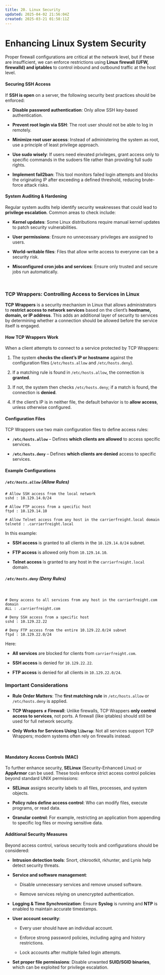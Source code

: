 ```yaml
---
title: 20. Linux Security
updated: 2025-04-02 21:56:04Z
created: 2025-03-21 01:58:11Z
---
```


# Enhancing Linux System Security

Proper firewall configurations are critical at the network level, but if these are insufficient, we can enforce restrictions using **Linux firewall (UFW, firewalld) and iptables** to control inbound and outbound traffic at the host level.

#### **Securing SSH Access**

If **SSH is open** on a server, the following security best practices should be enforced:

- **Disable password authentication**: Only allow SSH key-based authentication.
    
- **Prevent root login via SSH**: The root user should not be able to log in remotely.
    
- **Minimize root user access**: Instead of administering the system as root, use a principle of least privilege approach.
    
- **Use sudo wisely**: If users need elevated privileges, grant access only to specific commands in the sudoers file rather than providing full sudo rights.
    
- **Implement fail2ban**: This tool monitors failed login attempts and blocks the originating IP after exceeding a defined threshold, reducing brute-force attack risks.
    

#### **System Auditing & Hardening**

Regular system audits help identify security weaknesses that could lead to **privilege escalation**. Common areas to check include:

- **Kernel updates**: Some Linux distributions require manual kernel updates to patch security vulnerabilities.
    
- **User permissions**: Ensure no unnecessary privileges are assigned to users.
    
- **World-writable files**: Files that allow write access to everyone can be a security risk.
    
- **Misconfigured cron jobs and services**: Ensure only trusted and secure jobs run automatically.
    

&nbsp;

### **TCP Wrappers: Controlling Access to Services in Linux**

**TCP Wrappers** is a security mechanism in Linux that allows administrators to **restrict access to network services** based on the client’s **hostname, domain, or IP address**. This adds an additional layer of security to services by determining whether a connection should be allowed before the service itself is engaged.

#### **How TCP Wrappers Work**

When a client attempts to connect to a service protected by TCP Wrappers:

1.  The system **checks the client’s IP or hostname** against the configuration files (`/etc/hosts.allow` and `/etc/hosts.deny`).
    
2.  If a matching rule is found in `/etc/hosts.allow`, the connection is **granted**.
    
3.  If not, the system then checks `/etc/hosts.deny`; if a match is found, the connection is **denied**.
    
4.  If the client’s IP is in neither file, the default behavior is to **allow access**, unless otherwise configured.
    

#### **Configuration Files**

TCP Wrappers use two main configuration files to define access rules:

- **`/etc/hosts.allow`** – Defines **which clients are allowed** to access specific services.
    
- **`/etc/hosts.deny`** – Defines **which clients are denied** access to specific services.
    

#### **Example Configurations**

##### `/etc/hosts.allow` (Allow Rules)

```
# Allow SSH access from the local network
sshd : 10.129.14.0/24

# Allow FTP access from a specific host
ftpd : 10.129.14.10

# Allow Telnet access from any host in the carrierfreight.local domain
telnetd : .carrierfreight.local

```

In this example:

- **SSH access** is granted to all clients in the `10.129.14.0/24` subnet.
    
- **FTP access** is allowed only from `10.129.14.10`.
    
- **Telnet access** is granted to any host in the `carrierfreight.local` domain.
    

##### `/etc/hosts.deny` (Deny Rules)

&nbsp;

```
# Deny access to all services from any host in the carrierfreight.com domain
ALL : .carrierfreight.com

# Deny SSH access from a specific host
sshd : 10.129.22.22

# Deny FTP access from the entire 10.129.22.0/24 subnet
ftpd : 10.129.22.0/24

```

Here:

- **All services** are blocked for clients from `carrierfreight.com`.
    
- **SSH access** is denied for `10.129.22.22`.
    
- **FTP access** is denied for all clients in `10.129.22.0/24`.
    

### **Important Considerations**

- **Rule Order Matters**: The **first matching rule** in `/etc/hosts.allow` or `/etc/hosts.deny` is applied.
    
- **TCP Wrappers ≠ Firewall**: Unlike firewalls, TCP Wrappers **only control access to services**, not ports. A firewall (like iptables) should still be used for full network security.
    
- **Only Works for Services Using `libwrap`**: Not all services support TCP Wrappers; modern systems often rely on firewalls instead.
    

&nbsp;

#### **Mandatory Access Controls (MAC)**

To further enhance security, **SELinux** (Security-Enhanced Linux) or **AppArmor** can be used. These tools enforce strict access control policies beyond standard UNIX permissions:

- **SELinux** assigns security labels to all files, processes, and system objects.
    
- **Policy rules define access control**: Who can modify files, execute programs, or read data.
    
- **Granular control**: For example, restricting an application from appending to specific log files or moving sensitive data.
    

#### **Additional Security Measures**

Beyond access control, various security tools and configurations should be considered:

- **Intrusion detection tools**: Snort, chkrootkit, rkhunter, and Lynis help detect security threats.
    
- **Service and software management**:
    
    - Disable unnecessary services and remove unused software.
        
    - Remove services relying on unencrypted authentication.
        
- **Logging & Time Synchronization**: Ensure **Syslog** is running and **NTP** is enabled to maintain accurate timestamps.
    
- **User account security**:
    
    - Every user should have an individual account.
        
    - Enforce strong password policies, including aging and history restrictions.
        
    - Lock accounts after multiple failed login attempts.
        
- **Set proper file permissions**: Disable unwanted **SUID/SGID binaries**, which can be exploited for privilege escalation.